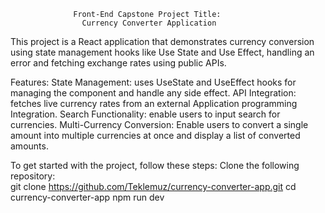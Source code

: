                   Front-End Capstone Project Title:
                    Currency Converter Application
  This project is a React application that demonstrates currency conversion using state management hooks like Use State and Use Effect, handling an error and fetching exchange rates using public APIs.


Features:
State Management: uses UseState and UseEffect hooks for managing the component and handle any side effect.
API Integration: fetches live currency rates from an external Application programming Integration.
Search Functionality: enable users to input search for currencies.
Multi-Currency Conversion:  Enable users to convert a single amount into multiple currencies at once and display a list of converted amounts.


To get started with the project, follow these steps:
Clone the following repository:                                                                                                                                                                                    
              git clone https://github.com/Teklemuz/currency-converter-app.git
               cd currency-converter-app
                npm run dev





